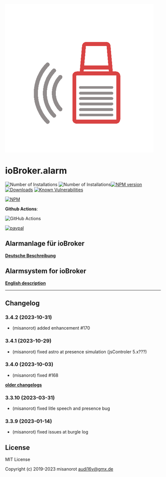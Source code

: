 ![Logo](admin/alarm.png)
# ioBroker.alarm

![Number of Installations](http://iobroker.live/badges/alarm-installed.svg) ![Number of Installations](http://iobroker.live/badges/alarm-stable.svg)[![NPM version](http://img.shields.io/npm/v/iobroker.alarm.svg)](https://www.npmjs.com/package/iobroker.alarm)
[![Downloads](https://img.shields.io/npm/dm/iobroker.alarm.svg)](https://www.npmjs.com/package/iobroker.alarm)
[![Known Vulnerabilities](https://snyk.io/test/github/misanorot/ioBroker.alarm/badge.svg)](https://snyk.io/test/github/misanorot/ioBroker.alarm)

[![NPM](https://nodei.co/npm/iobroker.alarm.png?downloads=true)](https://nodei.co/npm/iobroker.alarm/)

**Github Actions**:

![GitHub Actions](https://github.com/misanorot/ioBroker.alarm/workflows/Test%20and%20Release/badge.svg)


[![paypal](https://www.paypalobjects.com/en_US/DK/i/btn/btn_donateCC_LG.gif)](https://www.paypal.com/cgi-bin/webscr?cmd=_s-xclick&hosted_button_id=ZYHW84XXF5REJ&source=url)

## Alarmanlage für ioBroker

**[Deutsche Beschreibung](docs/de/alarm.md)**

## Alarmsystem for ioBroker

**[English description](docs/en/alarm_en.md)**

******************************************************************************************
## Changelog

<!--
    Placeholder for the next version (at the beginning of the line):
    ### **WORK IN PROGRESS**
-->
### 3.4.2 (2023-10-31)
* (misanorot) added enhancement #170

### 3.4.1 (2023-10-29)
* (misanorot) fixed astro at presence simulation (jsControler 5.x???)

### 3.4.0 (2023-10-03)
* (misanorot) fixed #168

**[older changelogs](CHANGELOG_OLD.md)**

### 3.3.10 (2023-03-31)
* (misanorot) fixed litle speech and presence bug

### 3.3.9 (2023-01-14)
* (misanorot) fixed issues at burgle log

## License
MIT License

Copyright (c) 2019-2023 misanorot <audi16v@gmx.de>
